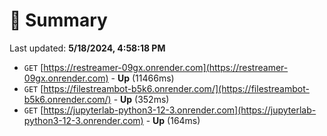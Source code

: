 # 📖 Summary
Last updated: **5/18/2024, 4:58:18 PM**

- `GET` [https://restreamer-09gx.onrender.com](https://restreamer-09gx.onrender.com) - **Up** (11466ms)
- `GET` [https://filestreambot-b5k6.onrender.com/](https://filestreambot-b5k6.onrender.com/) - **Up** (352ms)
- `GET` [https://jupyterlab-python3-12-3.onrender.com](https://jupyterlab-python3-12-3.onrender.com) - **Up** (164ms)
